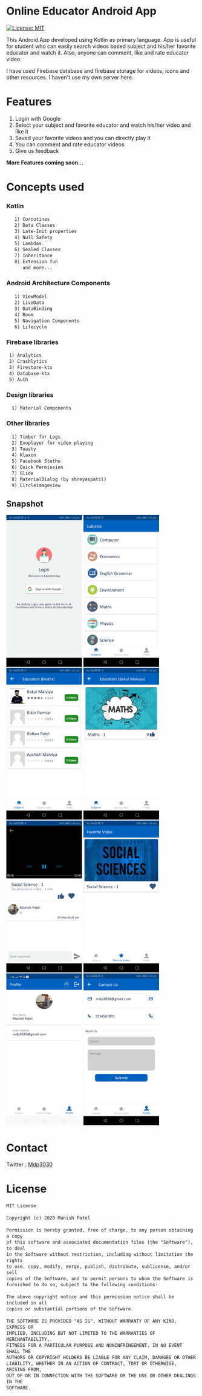 # Online Educator Android App
[![License: MIT](https://img.shields.io/badge/License-MIT-yellow.svg)](https://opensource.org/licenses/MIT)

This Android App developed using Kotlin as primary language. App is useful for student who can easily search videos based subject and his/her favorite educator and watch it.
Also, anyone can comment, like and rate educator video.

I have used Firebase database and firebase storage for videos, icons and other resources. I haven't use my own server here.

# Features

1) Login with Google
2) Select your subject and favorite educator and watch his/her video and like it
3) Saved your favorite videos and you can directly play it
4) You can comment and rate educator videos
5) Give us feedback

**More Features coming soon...**

# Concepts used

 ### Kotlin

       1) Coroutines
       2) Data Classes
       3) Late-Init properties
       4) Null Safety
       5) Lambdas
       6) Sealed Classes
       7) Inheritance
       8) Extension fun
          and more...

  ### Android Architecture Components

       1) ViewModel
       2) LiveData
       3) DataBinding
       4) Room
       5) Navigation Components
       6) Lifecycle

### Firebase libraries

     1) Analytics
     2) Crashlytics
     3) Firestore-ktx
     4) Database-ktx
     5) Auth


### Design libraries

      1) Material Components

### Other libraries

      1) Timber for Logs
      2) Exoplayer for video playing
      3) Toasty
      4) Klaxon
      5) Facebook Stetho
      6) Quick Permission
      7) Glide
      8) MaterialDialog (by shreyaspatil)
      9) Circleimageview

<h2>Snapshot</h2>
<div style={display:flex}>
<img src="https://github.com/manishpatelgt/EducatorApp/blob/master/screens/Login.png" height="400px" width="200px">
<img src="https://github.com/manishpatelgt/EducatorApp/blob/master/screens/Subjects.png" height="400px" width="200px">
<img src="https://github.com/manishpatelgt/EducatorApp/blob/master/screens/Educators.png" height="400px" width="200px">
<img src="https://github.com/manishpatelgt/EducatorApp/blob/master/screens/Educator_videos.png" height="400px" width="200px">
<img src="https://github.com/manishpatelgt/EducatorApp/blob/master/screens/Video_player_2.png" height="400px" width="200px">
<img src="https://github.com/manishpatelgt/EducatorApp/blob/master/screens/Favorites_videos.png" height="400px" width="200px">
<img src="https://github.com/manishpatelgt/EducatorApp/blob/master/screens/Profile.jpeg" height="400px" width="200px">
<img src="https://github.com/manishpatelgt/EducatorApp/blob/master/screens/Contact_us.png" height="400px" width="200px">
</div>

# Contact

Twitter : [Mdp3030](https://twitter.com/mdp3030)

# License

```
MIT License

Copyright (c) 2020 Manish Patel

Permission is hereby granted, free of charge, to any person obtaining a copy
of this software and associated documentation files (the "Software"), to deal
in the Software without restriction, including without limitation the rights
to use, copy, modify, merge, publish, distribute, sublicense, and/or sell
copies of the Software, and to permit persons to whom the Software is
furnished to do so, subject to the following conditions:

The above copyright notice and this permission notice shall be included in all
copies or substantial portions of the Software.

THE SOFTWARE IS PROVIDED "AS IS", WITHOUT WARRANTY OF ANY KIND, EXPRESS OR
IMPLIED, INCLUDING BUT NOT LIMITED TO THE WARRANTIES OF MERCHANTABILITY,
FITNESS FOR A PARTICULAR PURPOSE AND NONINFRINGEMENT. IN NO EVENT SHALL THE
AUTHORS OR COPYRIGHT HOLDERS BE LIABLE FOR ANY CLAIM, DAMAGES OR OTHER
LIABILITY, WHETHER IN AN ACTION OF CONTRACT, TORT OR OTHERWISE, ARISING FROM,
OUT OF OR IN CONNECTION WITH THE SOFTWARE OR THE USE OR OTHER DEALINGS IN THE
SOFTWARE.
```










